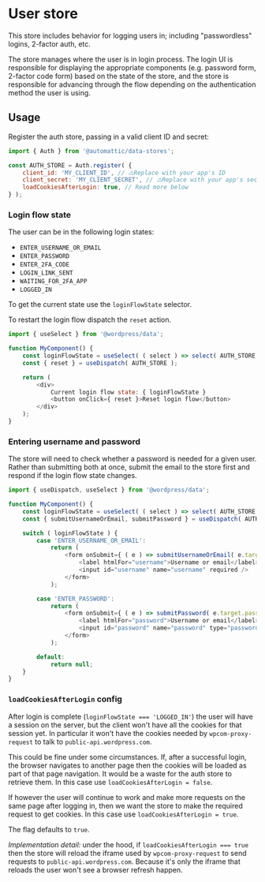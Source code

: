 # User store

This store includes behavior for logging users in; including "passwordless" logins, 2-factor auth, etc.

The store manages where the user is in login process. The login UI is responsible for displaying the appropriate components (e.g. password form, 2-factor code form) based on the state of the store, and the store is responsible for advancing through the flow depending on the authentication method the user is using.

## Usage

Register the auth store, passing in a valid client ID and secret:

```js
import { Auth } from '@automattic/data-stores';

const AUTH_STORE = Auth.register( {
	client_id: 'MY_CLIENT_ID', // ⚠️Replace with your app's ID
	client_secret: 'MY_CLIENT_SECRET', // ⚠️Replace with your app's secret
	loadCookiesAfterLogin: true, // Read more below
} );
```

### Login flow state

The user can be in the following login states:

- `ENTER_USERNAME_OR_EMAIL`
- `ENTER_PASSWORD`
- `ENTER_2FA_CODE`
- `LOGIN_LINK_SENT`
- `WAITING_FOR_2FA_APP`
- `LOGGED_IN`

To get the current state use the `loginFlowState` selector.

To restart the login flow dispatch the `reset` action.

```js
import { useSelect } from '@wordpress/data';

function MyComponent() {
	const loginFlowState = useSelect( ( select ) => select( AUTH_STORE ).getLoginFlowState() );
	const { reset } = useDispatch( AUTH_STORE );

	return (
		<div>
			Current login flow state: { loginFlowState }
			<button onClick={ reset }>Reset login flow</button>
		</div>
	);
}
```

### Entering username and password

The store will need to check whether a password is needed for a given user. Rather than submitting both at once, submit the email to the store first and respond if the login flow state changes.

```js
import { useDispatch, useSelect } from '@wordpress/data';

function MyComponent() {
	const loginFlowState = useSelect( ( select ) => select( AUTH_STORE ).getLoginFlowState() );
	const { submitUsernameOrEmail, submitPassword } = useDispatch( AUTH_STORE );

	switch ( loginFlowState ) {
		case 'ENTER_USERNAME_OR_EMAIL':
			return (
				<form onSubmit={ ( e ) => submitUsernameOrEmail( e.target.username.value ) }>
					<label htmlFor="username">Username or email</label>
					<input id="username" name="username" required />
				</form>
			);

		case 'ENTER_PASSWORD':
			return (
				<form onSubmit={ ( e ) => submitPassword( e.target.password.value ) }>
					<label htmlFor="password">Username or email</label>
					<input id="password" name="password" type="password" required />
				</form>
			);

		default:
			return null;
	}
}
```

### `loadCookiesAfterLogin` config

After login is complete (`loginFlowState === 'LOGGED_IN'`) the user will have a session on the server, but the client won't have all the cookies for that session yet. In particular it won't have the cookies needed by `wpcom-proxy-request` to talk to `public-api.wordpress.com`.

This could be fine under some circumstances. If, after a successful login, the browser navigates to another page then the cookies will be loaded as part of that page navigation. It would be a waste for the auth store to retrieve them. In this case use `loadCookiesAfterLogin = false`.

If however the user will continue to work and make more requests on the same page after logging in, then we want the store to make the required request to get cookies. In this case use `loadCookiesAfterLogin = true`.

The flag defaults to `true`.

_Implementation detail:_ under the hood, if `loadCookiesAfterLogin === true` then the store will reload the iframe used by `wpcom-proxy-request` to send requests to `public-api.wordpress.com`. Because it's only the iframe that reloads the user won't see a browser refresh happen.
